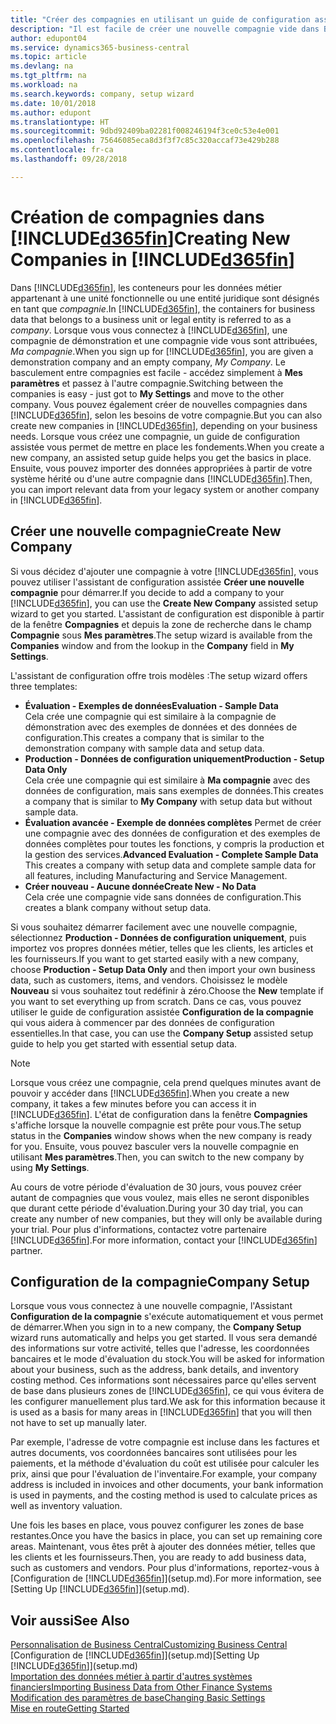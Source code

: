 ```yaml
---
title: "Créer des compagnies en utilisant un guide de configuration assistée | Microsoft Docs"
description: "Il est facile de créer une nouvelle compagnie vide dans Business Central. Un guide de configuration assistée vous aide à l'aide de procédures, et vous pouvez importer les données métier existantes."
author: edupont04
ms.service: dynamics365-business-central
ms.topic: article
ms.devlang: na
ms.tgt_pltfrm: na
ms.workload: na
ms.search.keywords: company, setup wizard
ms.date: 10/01/2018
ms.author: edupont
ms.translationtype: HT
ms.sourcegitcommit: 9dbd92409ba02281f008246194f3ce0c53e4e001
ms.openlocfilehash: 75646085eca8d3f3f7c85c320accaf73e429b288
ms.contentlocale: fr-ca
ms.lasthandoff: 09/28/2018

---
```

# <a name="creating-new-companies-in-included365finincludesd365finmdmd"></a><span data-ttu-id="9f820-104">Création de compagnies dans [!INCLUDE[d365fin](includes/d365fin_md.md)]</span><span class="sxs-lookup"><span data-stu-id="9f820-104">Creating New Companies in [!INCLUDE[d365fin](includes/d365fin_md.md)]</span></span>
<span data-ttu-id="9f820-105">Dans [!INCLUDE[d365fin](includes/d365fin_md.md)], les conteneurs pour les données métier appartenant à une unité fonctionnelle ou une entité juridique sont désignés en tant que *compagnie*.</span><span class="sxs-lookup"><span data-stu-id="9f820-105">In [!INCLUDE[d365fin](includes/d365fin_md.md)], the containers for business data that belongs to a business unit or legal entity is referred to as a *company*.</span></span> <span data-ttu-id="9f820-106">Lorsque vous vous connectez à [!INCLUDE[d365fin](includes/d365fin_md.md)], une compagnie de démonstration et une compagnie vide vous sont attribuées, *Ma compagnie*.</span><span class="sxs-lookup"><span data-stu-id="9f820-106">When you sign up for [!INCLUDE[d365fin](includes/d365fin_md.md)], you are given a demonstration company and an empty company, *My Company*.</span></span> <span data-ttu-id="9f820-107">Le basculement entre compagnies est facile - accédez simplement à **Mes paramètres** et passez à l'autre compagnie.</span><span class="sxs-lookup"><span data-stu-id="9f820-107">Switching between the companies is easy - just got to **My Settings** and move to the other company.</span></span> <span data-ttu-id="9f820-108">Vous pouvez également créer de nouvelles compagnies dans [!INCLUDE[d365fin](includes/d365fin_md.md)], selon les besoins de votre compagnie.</span><span class="sxs-lookup"><span data-stu-id="9f820-108">But you can also create new companies in [!INCLUDE[d365fin](includes/d365fin_md.md)], depending on your business needs.</span></span> <span data-ttu-id="9f820-109">Lorsque vous créez une compagnie, un guide de configuration assistée vous permet de mettre en place les fondements.</span><span class="sxs-lookup"><span data-stu-id="9f820-109">When you create a new company, an assisted setup guide helps you get the basics in place.</span></span> <span data-ttu-id="9f820-110">Ensuite, vous pouvez importer des données appropriées à partir de votre système hérité ou d'une autre compagnie dans [!INCLUDE[d365fin](includes/d365fin_md.md)].</span><span class="sxs-lookup"><span data-stu-id="9f820-110">Then, you can import relevant data from your legacy system or another company in [!INCLUDE[d365fin](includes/d365fin_md.md)].</span></span>  

## <a name="create-new-company"></a><span data-ttu-id="9f820-111">Créer une nouvelle compagnie</span><span class="sxs-lookup"><span data-stu-id="9f820-111">Create New Company</span></span>
<span data-ttu-id="9f820-112">Si vous décidez d'ajouter une compagnie à votre [!INCLUDE[d365fin](includes/d365fin_md.md)], vous pouvez utiliser l'assistant de configuration assistée **Créer une nouvelle compagnie** pour démarrer.</span><span class="sxs-lookup"><span data-stu-id="9f820-112">If you decide to add a company to your [!INCLUDE[d365fin](includes/d365fin_md.md)], you can use the **Create New Company** assisted setup wizard to get you started.</span></span> <span data-ttu-id="9f820-113">L'assistant de configuration est disponible à partir de la fenêtre **Compagnies** et depuis la zone de recherche dans le champ **Compagnie** sous **Mes paramètres**.</span><span class="sxs-lookup"><span data-stu-id="9f820-113">The setup wizard is available from the **Companies** window and from the lookup in the **Company** field in **My Settings**.</span></span>  

<span data-ttu-id="9f820-114">L'assistant de configuration offre trois modèles :</span><span class="sxs-lookup"><span data-stu-id="9f820-114">The setup wizard offers three templates:</span></span>

-   <span data-ttu-id="9f820-115">**Évaluation - Exemples de données**</span><span class="sxs-lookup"><span data-stu-id="9f820-115">**Evaluation - Sample Data**</span></span>  
    <span data-ttu-id="9f820-116">Cela crée une compagnie qui est similaire à la compagnie de démonstration avec des exemples de données et des données de configuration.</span><span class="sxs-lookup"><span data-stu-id="9f820-116">This creates a company that is similar to the demonstration company with sample data and setup data.</span></span>  
-   <span data-ttu-id="9f820-117">**Production - Données de configuration uniquement**</span><span class="sxs-lookup"><span data-stu-id="9f820-117">**Production - Setup Data Only**</span></span>  
    <span data-ttu-id="9f820-118">Cela crée une compagnie qui est similaire à **Ma compagnie** avec des données de configuration, mais sans exemples de données.</span><span class="sxs-lookup"><span data-stu-id="9f820-118">This creates a company that is similar to **My Company** with setup data but without sample data.</span></span>
-   <span data-ttu-id="9f820-119">**Évaluation avancée - Exemple de données complètes** Permet de créer une compagnie avec des données de configuration et des exemples de données complètes pour toutes les fonctions, y compris la production et la gestion des services.</span><span class="sxs-lookup"><span data-stu-id="9f820-119">**Advanced Evaluation - Complete Sample Data** This creates a company with setup data and complete sample data for all features, including Manufacturing and Service Management.</span></span>
-   <span data-ttu-id="9f820-120">**Créer nouveau - Aucune donnée**</span><span class="sxs-lookup"><span data-stu-id="9f820-120">**Create New - No Data**</span></span>  
    <span data-ttu-id="9f820-121">Cela crée une compagnie vide sans données de configuration.</span><span class="sxs-lookup"><span data-stu-id="9f820-121">This creates a blank company without setup data.</span></span>  

<span data-ttu-id="9f820-122">Si vous souhaitez démarrer facilement avec une nouvelle compagnie, sélectionnez **Production - Données de configuration uniquement**, puis importez vos propres données métier, telles que les clients, les articles et les fournisseurs.</span><span class="sxs-lookup"><span data-stu-id="9f820-122">If you want to get started easily with a new company, choose **Production - Setup Data Only** and then import your own business data, such as customers, items, and vendors.</span></span> <span data-ttu-id="9f820-123">Choisissez le modèle **Nouveau** si vous souhaitez tout redéfinir à zéro.</span><span class="sxs-lookup"><span data-stu-id="9f820-123">Choose the **New** template if you want to set everything up from scratch.</span></span> <span data-ttu-id="9f820-124">Dans ce cas, vous pouvez utiliser le guide de configuration assistée **Configuration de la compagnie** qui vous aidera à commencer par des données de configuration essentielles.</span><span class="sxs-lookup"><span data-stu-id="9f820-124">In that case, you can use the **Company Setup** assisted setup guide to help you get started with essential setup data.</span></span>  

> [!NOTE]  
>   <span data-ttu-id="9f820-125">Lorsque vous créez une compagnie, cela prend quelques minutes avant de pouvoir y accéder dans [!INCLUDE[d365fin](includes/d365fin_md.md)].</span><span class="sxs-lookup"><span data-stu-id="9f820-125">When you create a new company, it takes a few minutes before you can access it in [!INCLUDE[d365fin](includes/d365fin_md.md)].</span></span> <span data-ttu-id="9f820-126">L'état de configuration dans la fenêtre **Compagnies** s'affiche lorsque la nouvelle compagnie est prête pour vous.</span><span class="sxs-lookup"><span data-stu-id="9f820-126">The setup status in the **Companies** window shows when the new company is ready for you.</span></span> <span data-ttu-id="9f820-127">Ensuite, vous pouvez basculer vers la nouvelle compagnie en utilisant **Mes paramètres**.</span><span class="sxs-lookup"><span data-stu-id="9f820-127">Then, you can switch to the new company by using **My Settings**.</span></span>  

<span data-ttu-id="9f820-128">Au cours de votre période d'évaluation de 30 jours, vous pouvez créer autant de compagnies que vous voulez, mais elles ne seront disponibles que durant cette période d'évaluation.</span><span class="sxs-lookup"><span data-stu-id="9f820-128">During your 30 day trial, you can create any number of new companies, but they will only be available during your trial.</span></span> <span data-ttu-id="9f820-129">Pour plus d'informations, contactez votre partenaire [!INCLUDE[d365fin](includes/d365fin_md.md)].</span><span class="sxs-lookup"><span data-stu-id="9f820-129">For more information, contact your [!INCLUDE[d365fin](includes/d365fin_md.md)] partner.</span></span>  

## <a name="company-setup"></a><span data-ttu-id="9f820-130">Configuration de la compagnie</span><span class="sxs-lookup"><span data-stu-id="9f820-130">Company Setup</span></span>
<span data-ttu-id="9f820-131">Lorsque vous vous connectez à une nouvelle compagnie, l'Assistant **Configuration de la compagnie** s'exécute automatiquement et vous permet de démarrer.</span><span class="sxs-lookup"><span data-stu-id="9f820-131">When you sign in to a new company, the **Company Setup** wizard runs automatically and helps you get started.</span></span> <span data-ttu-id="9f820-132">Il vous sera demandé des informations sur votre activité, telles que l'adresse, les coordonnées bancaires et le mode d'évaluation du stock.</span><span class="sxs-lookup"><span data-stu-id="9f820-132">You will be asked for information about your business, such as the address, bank details, and inventory costing method.</span></span> <span data-ttu-id="9f820-133">Ces informations sont nécessaires parce qu'elles servent de base dans plusieurs zones de [!INCLUDE[d365fin](includes/d365fin_md.md)], ce qui vous évitera de les configurer manuellement plus tard.</span><span class="sxs-lookup"><span data-stu-id="9f820-133">We ask for this information because it is used as a basis for many areas in [!INCLUDE[d365fin](includes/d365fin_md.md)] that you will then not have to set up manually later.</span></span>  

<span data-ttu-id="9f820-134">Par exemple, l'adresse de votre compagnie est incluse dans les factures et autres documents, vos coordonnées bancaires sont utilisées pour les paiements, et la méthode d'évaluation du coût est utilisée pour calculer les prix, ainsi que pour l'évaluation de l'inventaire.</span><span class="sxs-lookup"><span data-stu-id="9f820-134">For example, your company address is included in invoices and other documents, your bank information is used in payments, and the costing method is used to calculate prices as well as inventory valuation.</span></span>  

<span data-ttu-id="9f820-135">Une fois les bases en place, vous pouvez configurer les zones de base restantes.</span><span class="sxs-lookup"><span data-stu-id="9f820-135">Once you have the basics in place, you can set up remaining core areas.</span></span> <span data-ttu-id="9f820-136">Maintenant, vous êtes prêt à ajouter des données métier, telles que les clients et les fournisseurs.</span><span class="sxs-lookup"><span data-stu-id="9f820-136">Then, you are ready to add business data, such as customers and vendors.</span></span> <span data-ttu-id="9f820-137">Pour plus d'informations, reportez-vous à [Configuration de [!INCLUDE[d365fin](includes/d365fin_md.md)]](setup.md).</span><span class="sxs-lookup"><span data-stu-id="9f820-137">For more information, see [Setting Up [!INCLUDE[d365fin](includes/d365fin_md.md)]](setup.md).</span></span>  

## <a name="see-also"></a><span data-ttu-id="9f820-138">Voir aussi</span><span class="sxs-lookup"><span data-stu-id="9f820-138">See Also</span></span>
[<span data-ttu-id="9f820-139">Personnalisation de Business Central</span><span class="sxs-lookup"><span data-stu-id="9f820-139">Customizing Business Central</span></span>](ui-customizing-overview.md)  
<span data-ttu-id="9f820-140">[Configuration de [!INCLUDE[d365fin](includes/d365fin_md.md)]](setup.md)</span><span class="sxs-lookup"><span data-stu-id="9f820-140">[Setting Up [!INCLUDE[d365fin](includes/d365fin_md.md)]](setup.md)</span></span>  
[<span data-ttu-id="9f820-141">Importation des données métier à partir d'autres systèmes financiers</span><span class="sxs-lookup"><span data-stu-id="9f820-141">Importing Business Data from Other Finance Systems</span></span>](across-import-data-configuration-packages.md)  
[<span data-ttu-id="9f820-142">Modification des paramètres de base</span><span class="sxs-lookup"><span data-stu-id="9f820-142">Changing Basic Settings</span></span>](ui-change-basic-settings.md)  
[<span data-ttu-id="9f820-143">Mise en route</span><span class="sxs-lookup"><span data-stu-id="9f820-143">Getting Started</span></span>](product-get-started.md)  

